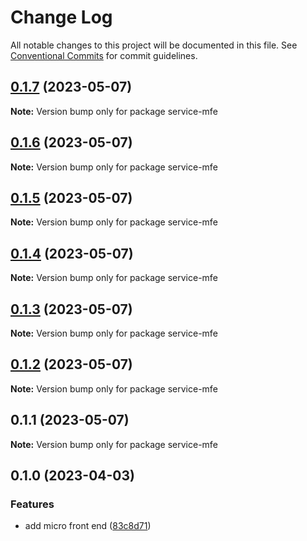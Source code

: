# Change Log

All notable changes to this project will be documented in this file.
See [Conventional Commits](https://conventionalcommits.org) for commit guidelines.

## [0.1.7](https://github.com/amaralc/peerlab/compare/service-mfe@0.1.6...service-mfe@0.1.7) (2023-05-07)

**Note:** Version bump only for package service-mfe

## [0.1.6](https://github.com/amaralc/peerlab/compare/service-mfe@0.1.5...service-mfe@0.1.6) (2023-05-07)

**Note:** Version bump only for package service-mfe

## [0.1.5](https://github.com/amaralc/peerlab/compare/service-mfe@0.1.4...service-mfe@0.1.5) (2023-05-07)

**Note:** Version bump only for package service-mfe

## [0.1.4](https://github.com/amaralc/peerlab/compare/service-mfe@0.1.3...service-mfe@0.1.4) (2023-05-07)

**Note:** Version bump only for package service-mfe

## [0.1.3](https://github.com/amaralc/peerlab/compare/service-mfe@0.1.2...service-mfe@0.1.3) (2023-05-07)

**Note:** Version bump only for package service-mfe

## [0.1.2](https://github.com/amaralc/peerlab/compare/service-mfe@0.1.1...service-mfe@0.1.2) (2023-05-07)

**Note:** Version bump only for package service-mfe

## 0.1.1 (2023-05-07)

**Note:** Version bump only for package service-mfe

## 0.1.0 (2023-04-03)

### Features

- add micro front end ([83c8d71](https://github.com/amaralc/micro-applications-template/commit/83c8d7139aa5074a7c88a302f300ca49305e1360))
